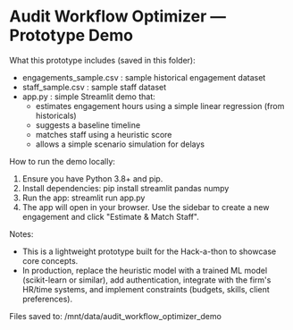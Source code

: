 
Audit Workflow Optimizer — Prototype Demo
=======================================

What this prototype includes (saved in this folder):
- engagements_sample.csv : sample historical engagement dataset
- staff_sample.csv : sample staff dataset
- app.py : simple Streamlit demo that:
    * estimates engagement hours using a simple linear regression (from historicals)
    * suggests a baseline timeline
    * matches staff using a heuristic score
    * allows a simple scenario simulation for delays

How to run the demo locally:
1. Ensure you have Python 3.8+ and pip.
2. Install dependencies:
    pip install streamlit pandas numpy
3. Run the app:
    streamlit run app.py
4. The app will open in your browser. Use the sidebar to create a new engagement and click "Estimate & Match Staff".

Notes:
- This is a lightweight prototype built for the Hack-a-thon to showcase core concepts.
- In production, replace the heuristic model with a trained ML model (scikit-learn or similar),
  add authentication, integrate with the firm's HR/time systems, and implement constraints (budgets, skills, client preferences).

Files saved to: /mnt/data/audit_workflow_optimizer_demo
